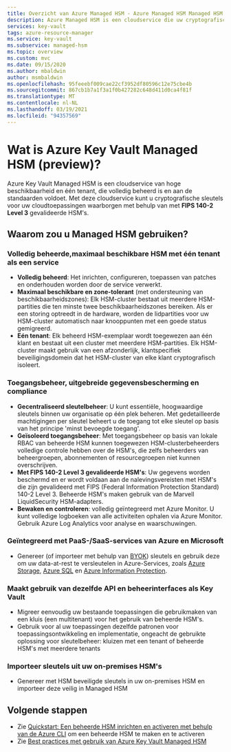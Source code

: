 ```yaml
---
title: Overzicht van Azure Managed HSM - Azure Managed HSM Managed HSM | Microsoft Docs
description: Azure Managed HSM is een cloudservice die uw cryptografische sleutels voor cloudtoepassingen waarborgt.
services: key-vault
tags: azure-resource-manager
ms.service: key-vault
ms.subservice: managed-hsm
ms.topic: overview
ms.custom: mvc
ms.date: 09/15/2020
ms.author: mbaldwin
author: msmbaldwin
ms.openlocfilehash: 95feeebf009cae22cf3952df80596c12e75cbe4b
ms.sourcegitcommit: 867cb1b7a1f3a1f0b427282c648d411d0ca4f81f
ms.translationtype: MT
ms.contentlocale: nl-NL
ms.lasthandoff: 03/19/2021
ms.locfileid: "94357569"
---
```

# <a name="what-is-azure-key-vault-managed-hsm-preview"></a>Wat is Azure Key Vault Managed HSM (preview)?

Azure Key Vault Managed HSM is een cloudservice van hoge beschikbaarheid en één tenant, die volledig beheerd is en aan de standaarden voldoet. Met deze cloudservice kunt u cryptografische sleutels voor uw cloudtoepassingen waarborgen met behulp van met **FIPS 140-2 Level 3** gevalideerde HSM's.  

## <a name="why-use-managed-hsm"></a>Waarom zou u Managed HSM gebruiken?

### <a name="fully-managed-highly-available-single-tenant-hsm-as-a-service"></a>Volledig beheerde,maximaal beschikbare HSM met één tenant als een service

- **Volledig beheerd**: Het inrichten, configureren, toepassen van patches en onderhouden worden door de service verwerkt. 
- **Maximaal beschikbare en zone-tolerant** (met ondersteuning van beschikbaarheidszones): Elk HSM-cluster bestaat uit meerdere HSM-partities die ten minste twee beschikbaarheidszones bereiken. Als er een storing optreedt in de hardware, worden de lidpartities voor uw HSM-cluster automatisch naar knooppunten met een goede status gemigreerd.
- **Eén tenant**: Elk beheerd HSM-exemplaar wordt toegewezen aan één klant en bestaat uit een cluster met meerdere HSM-partities. Elk HSM-cluster maakt gebruik van een afzonderlijk, klantspecifiek beveiligingsdomein dat het HSM-cluster van elke klant cryptografisch isoleert.


### <a name="access-control-enhanced-data-protection--compliance"></a>Toegangsbeheer, uitgebreide gegevensbescherming en compliance

- **Gecentraliseerd sleutelbeheer**: U kunt essentiële, hoogwaardige sleutels binnen uw organisatie op één plek beheren. Met gedetailleerde machtigingen per sleutel beheert u de toegang tot elke sleutel op basis van het principe 'minst bevoegde toegang'.
- **Geïsoleerd toegangsbeheer**: Met toegangsbeheer op basis van lokale RBAC van beheerde HSM kunnen toegewezen HSM-clusterbeheerders volledige controle hebben over de HSM's, die zelfs beheerders van beheergroepen, abonnementen of resourcegroepen niet kunnen overschrijven.
- **Met FIPS 140-2 Level 3 gevalideerde HSM's**: Uw gegevens worden beschermd en er wordt voldaan aan de nalevingsvereisten met HSM's die zijn gevalideerd met FIPS (Federal Information Protection Standard) 140-2 Level 3. Beheerde HSM's maken gebruik van de Marvell LiquidSecurity HSM-adapters.
- **Bewaken en controleren**: volledig geïntegreerd met Azure Monitor. U kunt volledige logboeken van alle activiteiten ophalen via Azure Monitor. Gebruik Azure Log Analytics voor analyse en waarschuwingen.

### <a name="integrated-with-azure-and-microsoft-paassaas-services"></a>Geïntegreerd met PaaS-/SaaS-services van Azure en Microsoft 

- Genereer (of importeer met behulp van [BYOK](hsm-protected-keys-byok.md)) sleutels en gebruik deze om uw data-at-rest te versleutelen in Azure-Services, zoals [Azure Storage](../../storage/common/customer-managed-keys-overview.md), [Azure SQL](../../azure-sql/database/transparent-data-encryption-byok-overview.md) en [Azure Information Protection](/azure/information-protection/byok-price-restrictions).

### <a name="uses-same-api-and-management-interfaces-as-key-vault"></a>Maakt gebruik van dezelfde API en beheerinterfaces als Key Vault

- Migreer eenvoudig uw bestaande toepassingen die gebruikmaken van een kluis (een multitenant) voor het gebruik van beheerde HSM's.
- Gebruik voor al uw toepassingen dezelfde patronen voor toepassingsontwikkeling en implementatie, ongeacht de gebruikte oplossing voor sleutelbeheer: kluizen met een tenant of beheerde HSM's met meerdere tenants

### <a name="import-keys-from-your-on-premise-hsms"></a>Importeer sleutels uit uw on-premises HSM's

- Genereer met HSM beveiligde sleutels in uw on-premises HSM en importeer deze veilig in Managed HSM

## <a name="next-steps"></a>Volgende stappen
- Zie [Quickstart: Een beheerde HSM inrichten en activeren met behulp van de Azure CLI](quick-create-cli.md) om een beheerde HSM te maken en te activeren
- Zie [Best practices met gebruik van Azure Key Vault Managed HSM](best-practices.md)
